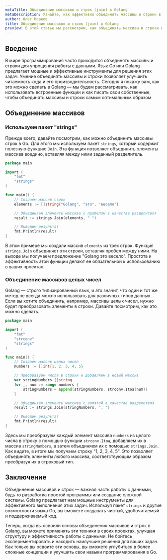 ```yaml
---
metaTitle: Объединение массивов и строк (join) в Golang
metaDescription: Узнайте, как эффективно объединять массивы и строки в языке программирования Golang- чтобы создавать удобочитаемый и эффективный код- изучая основные функции и возможности.
author: Олег Марков
title: Объединение массивов и строк (join) в Golang
preview: В этой статье мы рассмотрим, как объединять массивы и строки в Go- используя стандартные библиотеки и собственные функции. Погрузитесь в мир Golang и узнайте, как это работает
---
```


## Введение

В мире программирования часто приходится объединять массивы и строки для упрощения работы с данными. Язык Go или Golang предлагает мощные и эффективные инструменты для решения этих задач. Умение объединять массивы и строки позволяет улучшить читаемость кода и его производительность. Сегодня я покажу вам, как это можно сделать в Golang — мы будем рассматривать, как использовать встроенные функции и как писать свои собственные, чтобы объединять массивы и строки самым оптимальным образом.

## Объединение массивов

### Используем пакет "strings"

Прежде всего, давайте посмотрим, как можно объединить массивы строк в Go. Для этого мы используем пакет `strings`, который содержит полезную функцию `Join`. Эта функция позволяет объединить элементы массива воедино, вставляя между ними заданный разделитель.

```go
package main

import (
	"fmt"
	"strings"
)

func main() {
	// Создаем массив строк
	elements := []string{"Golang", "это", "весело"}

	// Объединяем элементы массива с пробелом в качестве разделителя
	result := strings.Join(elements, " ")

	// Выводим результат
	fmt.Println(result)
}
```

В этом примере мы создали массив `elements` из трех строк. Функция `strings.Join` объединяет эти строки, вставляя пробел между ними. На выходе мы получаем предложение "Golang это весело". Простота и эффективность этой функции делают ее обязательной к использованию в ваших проектах.

### Объединение массивов целых чисел

Golang — строго типизированный язык, и это значит, что один и тот же метод не всегда можно использовать для различных типов данных. Если вы хотите объединить, например, массивы целых чисел, нужно будет преобразовать элементы в строки. Давайте посмотрим, как это можно сделать.

```go
package main

import (
	"fmt"
	"strconv"
	"strings"
)

func main() {
	// Создаем массив целых чисел
	numbers := []int{1, 2, 3, 4, 5}

	// Преобразуем числа в строки и добавляем в новый массив
	var stringNumbers []string
	for _, num := range numbers {
		stringNumbers = append(stringNumbers, strconv.Itoa(num))
	}

	// Объединяем элементы массива с запятой в качестве разделителя
	result := strings.Join(stringNumbers, ", ")

	// Выводим результат
	fmt.Println(result)
}
```

Здесь мы преобразуем каждый элемент массива `numbers` из целого числа в строку с помощью функции `strconv.Itoa`, добавляем их в массив `stringNumbers`, а затем объединяем их с помощью `strings.Join`. Как видите, в итоге мы получаем строку "1, 2, 3, 4, 5". Это позволяет объединять элементы любого массива, соответствующим образом преобразуя их в строковый тип.

## Заключение

Объединение массивов и строк — важная часть работы с данными, будь то разработка простой программы или создание сложной системы. Golang предлагает нам мощные инструменты для эффективного выполнения этих задач. Используя пакет `strings` и другие возможности языка Go, вы сможете создавать чистый, удобочитаемый и поддерживаемый код.

Теперь, когда вы освоили основы объединения массивов и строк в Golang, вы можете применять эти техники в своих проектах, улучшая структуру и эффективность работы с данными. Не бойтесь экспериментировать и находить наилучшие решения для ваших задач. Как только вы освоите эти основы, вы сможете углубиться в более сложные концепции и улучшить свои навыки программирования в Go.
